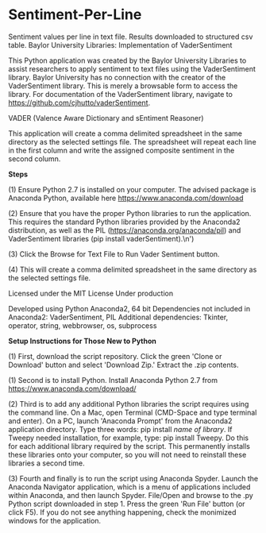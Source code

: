 # Sentiment-Per-Line
Sentiment values per line in text file. Results downloaded to structured csv table.
Baylor University Libraries: Implementation of VaderSentiment

This Python application was created by the Baylor University Libraries to assist researchers to apply sentiment to text files using the VaderSentiment library. Baylor University has no connection with the creator of the VaderSentiment library. This is merely a browsable form to access the library. For documentation of the VaderSentiment library, navigate to https://github.com/cjhutto/vaderSentiment.

VADER (Valence Aware Dictionary and sEntiment Reasoner)

This application will create a comma delimited spreadsheet in the same directory as the selected settings file. The spreadsheet will repeat each line in the first column and write the assigned composite sentiment in the second column.

__Steps__

(1) Ensure Python 2.7 is installed on your computer. The advised package is Anaconda Python, available here https://www.anaconda.com/download

(2) Ensure that you have the proper Python libraries to run the application. This requires the standard Python libraries provided by the Anaconda2 distribution, as well as the PIL (https://anaconda.org/anaconda/pil) and VaderSentiment libraries (pip install vaderSentiment).\n')

(3) Click the Browse for Text File to Run Vader Sentiment button.

(4) This will create a comma delimited spreadsheet in the same directory as the selected settings file.
 
 Licensed under the MIT License
 Under production
 
 Developed using Python Anaconda2, 64 bit
 Dependencies not included in Anaconda2: VaderSentiment, PIL
 Additional dependencies: Tkinter, operator, string, webbrowser, os, subprocess

__Setup Instructions for Those New to Python__

(1) First, download the script repository. Click the green 'Clone or Download' button and select 'Download Zip.' Extract the .zip contents.

(1) Second is to install Python. Install Anaconda Python 2.7 from https://www.anaconda.com/download/

(2) Third is to add any additional Python libraries the script requires using the command line. On a Mac, open Terminal (CMD-Space and type terminal and enter). On a PC, launch 'Anaconda Prompt' from the Anaconda2 application directory. Type three words: pip install _name of library_. If Tweepy needed installation, for example, type: pip install Tweepy. Do this for each additional library required by the script. This permanently installs these libraries onto your computer, so you will not need to reinstall these libraries a second time.

(3) Fourth and finally is to run the script using Anaconda Spyder. Launch the Anaconda Navigator application, which is a menu of applications included within Anaconda, and then launch Spyder. File/Open and browse to the .py Python script downloaded in step 1. Press the green 'Run File' button (or click F5). If you do not see anything happening, check the monimized windows for the application.
